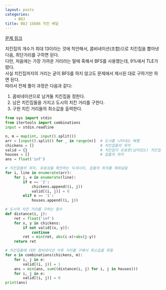```yaml
---
layout: posts
categories:
    - BOJ
title: BOJ 15686 치킨 배달
---
```


[문제 링크](https://www.acmicpc.net/problem/15686)

치킨집의 개수가 최대 13이라는 것에 착안해서, 콤비네이션(조합)으로 치킨집을 뽑아낸 다음, 최단거리를 구하면 된다.  
다만, 처음에는 가장 가까운 거리라는 말에 혹해서 BFS를 사용했는데, 9%에서 TLE가 떴다.  
사실 치킨집까지의 거리는 굳이 BFS를 하지 않고도 문제에서 제시된 대로 구하기만 하면 된다.    
따라서 전체 풀이 과정은 다음과 같다:  
1. 콤비네이션으로 남겨둘 치킨집을 정한다.  
2. 남은 치킨집들을 가지고 도시의 치킨 거리를 구한다.  
3. 구한 치킨 거리들의 최소값을 출력한다.

```python
from sys import stdin
from itertools import combinations
input = stdin.readline

n, m = map(int, input().split())
arr = [input().split() for _ in range(n)]  # 도시를 나타내는 배열
chickens = []                              # 치킨집들의 위치
valid = {}                                 # 치킨집이 유효한(남아있는) 치킨집인지 확인하는 딕셔너리
houses = []                                # 집들의 위치
ans = float('inf')

# 치킨집들의 위치, 유효성을 확인하는 딕셔너리, 집들의 위치를 채워넣음
for i, line in enumerate(arr):
    for j, e in enumerate(line):
        if e == '2':
            chickens.append((i, j))
            valid[(i, j)] = 0
        elif e == '1':
            houses.append((i, j))

# 도시의 치킨 거리를 구하는 함수
def distance(i, j):
    ret = float('inf')
    for x, y in chickens:
        if not valid[(x, y)]:
            continue
        ret = min(ret, abs(i-x)+abs(j-y))
    return ret

# 치킨집들에 대한 컴비네이션 이후 거리를 구해서 최소값을 취함
for e in combinations(chickens, m):
    for i, j in e:
        valid[(i, j)] = 1
    ans = min(ans, sum((distance(i, j) for i, j in houses)))
    for i, j in e:
        valid[(i, j)] = 0
print(ans)
```
